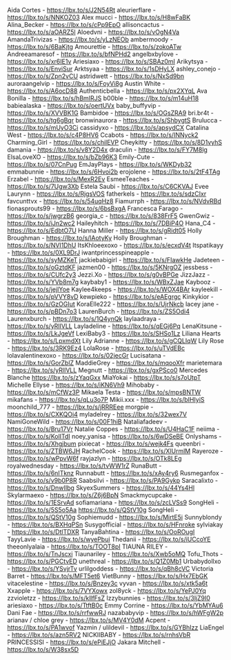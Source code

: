 Aida Cortes - https://lbx.to/s/J2N54Rt
aleurierflare - https://lbx.to/s/NNKOZ03
Alex mucci - https://lbx.to/s/H8wFaBK
Alina_Becker - https://lbx.to/s/cPp9EpO
allisoncactus - https://lbx.to/s/aOARZ5l
Aloedvni - https://lbx.to/s/vOgN4Va
AmandaTrivizas - https://lbx.to/s/yLzNEOb
ambermoody - https://lbx.to/s/6BaKjtg
Amourettie - https://lbx.to/s/zokoATw
Andreeamaresof - https://lbx.to/s/bfNPHd2
angelbxbylove - https://lbx.to/s/xr6IE1v
Ariesiaxo - https://lbx.to/s/SBAz0mI
Arikytsya - https://lbx.to/s/EnviSur
Arktsyaa - https://lbx.to/s/1sDHyLX
ashley_conejo - https://lbx.to/s/Zpn2vCU
astridwett - https://lbx.to/s/NxSd9bn
auroraangelvip - https://lbx.to/s/FoyVi8g
Austin White - https://lbx.to/s/A6ocD88
Authenticbella - https://lbx.to/s/px2XYqL
Ava Bonilla - https://lbx.to/s/hBmIRJS
b00ble - https://lbx.to/s/m14uH18
babiealaska - https://lbx.to/s/oertUVx
baby_buffyvip - https://lbx.to/s/XVVBK1G
Bambidoe - https://lbx.to/s/OGsZRA9
bri.br4t - https://lbx.to/s/tg6gBqr
bronwinaurora - https://lbx.to/s/ShbygtS
Brulucca - https://lbx.to/s/mUyO3Ci
cassidyxo - https://lbx.to/s/apsydCX
Catalina West - https://lbx.to/s/c4P8HV6
Ccabots - https://lbx.to/s/INNyck2 
Charming_Girl - https://lbx.to/s/chilEVP
Cheykitty - https://lbx.to/s/8D1vyhS
damania - https://lbx.to/s/v8Y2D4x
draculin - https://lbx.to/s/FY7M8lg
ElsaLoveXO - https://lbx.to/s/bZb96K3
Emily-Cute - https://lbx.to/s/07CnPug
EmJayPlays - https://lbx.to/s/WKDyb32
emmabunnie - https://lbx.to/s/6Hvoi2b
erojolene - https://lbx.to/s/2tF4TAg
Erzabel - https://lbx.to/s/MexR2Ev
EsmeeTeaches - https://lbx.to/s/7Ugw3Xb
Estela Saubi - https://lbx.to/s/C6CKVAJ
Evee Laurynn - https://lbx.to/s/RjgsVOS
fatherkels - https://lbx.to/s/sdzCIxr
favcunttvx - https://lbx.to/s/54uqHz8
Fiamurrph - https://lbx.to/s/NVdvRBd
fionasprouts99 - https://lbx.to/s/6bsBxgA
Francesca Farago - https://lbx.to/s/jwgrzB6
georgia_c - https://lbx.to/s/838FrF5
GwenGwiz - https://lbx.to/s/iJn2wc2
Haileyhitch - https://lbx.to/s/7DBiP4O
Hana_C4 - https://lbx.to/s/EdbtO7U
Hanna Miller - https://lbx.to/s/gRidt05
Holly Broughman - https://lbx.to/s/lAotyKy
Holly Broughman - https://lbx.to/s/NVI1DhU
ItsKhloeexoxo - https://lbx.to/s/ecxdV4t
Itspatikayy - https://lbx.to/s/0XL9DrJ
iwantprincesspineapple - https://lbx.to/s/syMZKeT
jackiebabigirl - https://lbx.to/s/FIawkHe
Jadeteen - https://lbx.to/s/oGztdKF
jazmen00 - https://lbx.to/s/5KNrgOZ
jessbess -  https://lbx.to/s/CUfc2y3
Jezzi.Xo - https://lbx.to/s/g0vBPGe
JizzJazz - https://lbx.to/s/YVb8m7g
kaybaby1 - https://lbx.to/s/WBxZJae
Kaybooz - https://lbx.to/s/jejIYoe
Kaylee4keeps - https://lbx.to/s/WOX4BAr
kayleekill - https://lbx.to/s/pVVY8vD
kewpieko - https://lbx.to/s/eAEgrgc
Kinkykior - https://lbx.to/s/GzOGIut
KoraElle222 - https://lbx.to/s/UjrNkcb
lacey jane - https://lbx.to/s/pBDn7o3
LaurenBurch - https://lbx.to/s/ZS5Odi4
Laurenxburch - https://lbx.to/s/1Q4ynQk
laylaadraya - https://lbx.to/s/yRlIVLL
Layladeline - https://lbx.to/s/qEGj6Pq
LenaKitsune - https://lbx.to/s/LkJgeVf
LexiBaby3 - https://lbx.to/s/SHSo1Lz
Liliana Hearts - https://lbx.to/s/LpxmdXt
Lily Adrianne - https://lbx.to/s/gCQLIqW
Lily Rose  - https://lbx.to/s/3RK9Ez4
LolaRose - https://lbx.to/s/uTVdEBc
lolavalentinexoxo - https://lbx.to/s/02jecGr
Lucisatana - https://lbx.to/s/GorZblZ
MaddieGrey - https://lbx.to/s/mqooXfr
marietemara - https://lbx.to/s/yRlIVLL
Megnutt - https://lbx.to/s/gxPSco0
Mercedes Blanche https://lbx.to/s/zYaqGxx
MiaYokai - https://lbx.to/s/s7oUtpT
Michelle Ellyse - https://lbx.to/s/iKN6Vh9
Mihobaby - https://lbx.to/s/mCfWz3P
Mikaela Testa - https://lbx.to/s/mpsBNTW
mikafans - https://lbx.to/s/qLu3o7P
Mikii.xxx - https://lbx.to/s/bIHIyiS
moonchild_777 - https://lbx.to/s/jRRREee
morgpie - https://lbx.to/s/CXKQOi4
myladelrey - https://lbx.to/s/32wex7V
NamiGoneWild - https://lbx.to/s/00F1hiB
Nataliafadeev - https://lbx.to/s/Bru17Vr
Natalie Coppes - https://lbx.to/s/U4HaC1F
neiima - https://lbx.to/s/KolITdI
noey_yanisa - https://lbx.to/s/6wDSeBE
Onlyshams - https://lbx.to/s/Xhgjbum
pixiecat - https://lbx.to/s/wejk4Fs
queenbri - https://lbx.to/s/ZTBW6JH
RachelCook - https://lbx.to/s/XlUrmlM
Rayeroze - https://lbx.to/s/wPpvW6f
rayjazlyn - https://lbx.to/s/OTk8LEg
royalwednesday - https://lbx.to/s/tvWW1rZ
RunaButt - https://lbx.to/s/6nITknz
Runnabutt - https://lbx.to/s/xAy4ry6
Rusmeganfox - https://lbx.to/s/v9b0P8R
Saabsilvi - https://lbx.to/s/PA9Gykp
Saracalixto - https://lbx.to/s/DnwIIbg
SkyexSummers - https://lbx.to/s/44Ys4Hl
Skylarmaexo - https://lbx.to/s/Z6j6BpN
Smackmycupcake - https://lbx.to/s/1ESrvAd
sofiamariana - https://lbx.to/s/zcLVSs9
SongHeli - https://lbx.to/s/5S5o5Aa https://lbx.to/s/QStV10g
SongHeli - https://lbx.to/s/QStV10g
Sophiemudd - https://lbx.to/s/MirtE5i
Sunnyblondy - https://lbx.to/s/BXHqPSn
Susygofficial - https://lbx.to/s/HFnroke
sylviakay - https://lbx.to/s/DtlTDXR
TanyaBahtina - https://lbx.to/s/OoROugI
TayyLavie - https://lbx.to/s/wyePbui
Thedanii - https://lbx.to/s/iUCcoYE
theeonlyalaia - https://lbx.to/s/TOOT8pI
TIAUNA RILEY - https://lbx.to/s/TnJscxi
Tiaunariley - https://lbx.to/s/Xwb5oMQ
Tofu_Thots - https://lbx.to/s/PGCtvED
unethreal - https://lbx.to/s/Q1Z0Mb1
Urbabydollxo - https://lbx.to/s/YSvjrTv
urlilgoddess - https://lbx.to/s/qBh8cVC
Victoria Barret - https://lbx.to/s/MFT5et6 
VietBunny - https://lbx.to/s/Hx7EbGK
vitacelestine - https://lbx.to/s/Bnzey3c
vyvan - https://lbx.to/s/xtk5a6t
Xxapple - https://lbx.to/s/7VYXowx
zol8yck - https://lbx.to/s/YePJ0Yq
zzvioletzz - https://lbx.to/s/kllfFsZ
Izzybunnies - https://lbx.to/s/3ljZ9I0
ariesiaxo - https://lbx.to/s/TtftB0c
Emmy Corrine - https://lbx.to/s/YbMYAu6
Dani Fae -  https://lbx.to/s/rrfwwRJ
nazababyvip -  https://lbx.to/s/hWFgW2p
arianav / chloe grey - https://lbx.to/s/MV4Y0dM
Acpent - https://lbx.to/s/PA1wvof
Yazmin / ulildevil  - https://lbx.to/s/GYBhIzz
LiaEngel - https://lbx.to/s/azn5RV2
NICKIIBABY - https://lbx.to/s/rnhsVbR
PRINCESSISI - https://lbx.to/s/ePiEJjO
Jakara Mitchell -  https://lbx.to/s/W38sx5D
